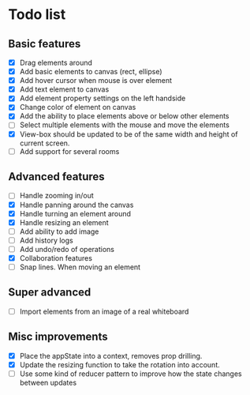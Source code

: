 # Todo list

## Basic features

- [x] Drag elements around
- [x] Add basic elements to canvas (rect, ellipse)
- [x] Add hover cursor when mouse is over element
- [x] Add text element to canvas
- [x] Add element property settings on the left handside
- [x] Change color of element on canvas
- [x] Add the ability to place elements above or below other elements
- [ ] Select multiple elements with the mouse and move the elements
- [x] View-box should be updated to be of the same width and height of current screen.
- [ ] Add support for several rooms

## Advanced features

- [ ] Handle zooming in/out
- [x] Handle panning around the canvas
- [x] Handle turning an element around
- [x] Handle resizing an element
- [ ] Add ability to add image
- [ ] Add history logs
- [ ] Add undo/redo of operations
- [x] Collaboration features
- [ ] Snap lines. When moving an element

## Super advanced

- [ ] Import elements from an image of a real whiteboard

## Misc improvements

- [x] Place the appState into a context, removes prop drilling.
- [x] Update the resizing function to take the rotation into account.
- [ ] Use some kind of reducer pattern to improve how the state changes between updates
